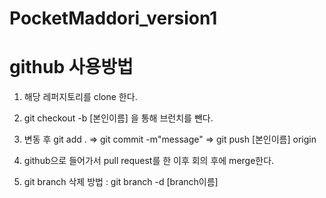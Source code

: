 # PocketMaddori_version1

# github 사용방법

1. 해당 레퍼지토리를 clone 한다.
2. git checkout -b [본인이름] 을 통해 브런치를 뺀다.
3. 변동 후 git add . => git commit -m"message" => git push [본인이름] origin
4. github으로 들어가서 pull request를 한 이후 회의 후에 merge한다.

5. git branch 삭제 방법 : git branch -d [branch이름]
